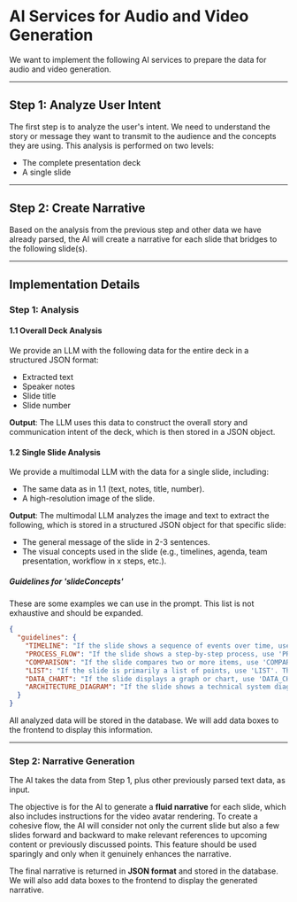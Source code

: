 # AI Services for Audio and Video Generation

We want to implement the following AI services to prepare the data for audio and video generation.

---

## Step 1: Analyze User Intent

The first step is to analyze the user's intent. We need to understand the story or message they want to transmit to the audience and the concepts they are using. This analysis is performed on two levels:
- The complete presentation deck
- A single slide

---

## Step 2: Create Narrative

Based on the analysis from the previous step and other data we have already parsed, the AI will create a narrative for each slide that bridges to the following slide(s).

---

## Implementation Details

### Step 1: Analysis

#### 1.1 Overall Deck Analysis

We provide an LLM with the following data for the entire deck in a structured JSON format:
- Extracted text
- Speaker notes
- Slide title
- Slide number

**Output**: The LLM uses this data to construct the overall story and communication intent of the deck, which is then stored in a JSON object.

#### 1.2 Single Slide Analysis

We provide a multimodal LLM with the data for a single slide, including:
- The same data as in 1.1 (text, notes, title, number).
- A high-resolution image of the slide.

**Output**: The multimodal LLM analyzes the image and text to extract the following, which is stored in a structured JSON object for that specific slide:
* The general message of the slide in 2-3 sentences.
* The visual concepts used in the slide (e.g., timelines, agenda, team presentation, workflow in x steps, etc.).

##### Guidelines for 'slideConcepts'
These are some examples we can use in the prompt. This list is not exhaustive and should be expanded.

```json
{
  "guidelines": {
    "TIMELINE": "If the slide shows a sequence of events over time, use 'TIMELINE'. The 'details' should include 'startYear', 'endYear', and a list of 'milestones'.",
    "PROCESS_FLOW": "If the slide shows a step-by-step process, use 'PROCESS_FLOW'. The 'details' should include the 'numberOfSteps' and a list of 'steps'.",
    "COMPARISON": "If the slide compares two or more items, use 'COMPARISON'. The 'details' should include the 'itemsBeingCompared' and a list of 'comparisonPoints'.",
    "LIST": "If the slide is primarily a list of points, use 'LIST'. The 'details' should include the 'topicOfList' and a list of 'items'.",
    "DATA_CHART": "If the slide displays a graph or chart, use 'DATA_CHART'. The 'details' should describe the chart type ('bar', 'line', 'pie'), the 'topic', the 'xAxisLabel', and the 'yAxisLabel'.",
    "ARCHITECTURE_DIAGRAM": "If the slide shows a technical system diagram, use 'ARCHITECTURE_DIAGRAM'. The 'details' should list the key 'components' and their 'relationships'."
  }
}
```

All analyzed data will be stored in the database. We will add data boxes to the frontend to display this information.

---

### Step 2: Narrative Generation

The AI takes the data from Step 1, plus other previously parsed text data, as input.

The objective is for the AI to generate a **fluid narrative** for each slide, which also includes instructions for the video avatar rendering. To create a cohesive flow, the AI will consider not only the current slide but also a few slides forward and backward to make relevant references to upcoming content or previously discussed points. This feature should be used sparingly and only when it genuinely enhances the narrative.

The final narrative is returned in **JSON format** and stored in the database. We will also add data boxes to the frontend to display the generated narrative.